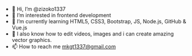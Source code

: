 - 👋 Hi, I’m @zizoko1337
- 👀 I’m interested in frontend development
- 🌱 I’m currently learning HTML5, CSS3, Bootstrap, JS, Node.js, GitHub & Vue.js
- 🔨 I also know how to edit videos, images and i can create amazing vector graphics.
- 📫 How to reach me mkgt1337@gmail.com

<!---
zizoko1337/zizoko1337 is a ✨ special ✨ repository because its `README.md` (this file) appears on your GitHub profile.
You can click the Preview link to take a look at your changes.
--->
